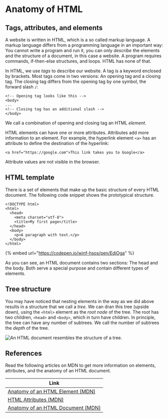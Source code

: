 # Anatomy of HTML

## Tags, attributes, and elements

A website is written in HTML, which is a so called markup language. A markup language differs from a programming language in an important way: You cannot write a program and run it, you can only _describe_ the elements and the structure of a document, in this case a website. A program requires commands, if-then-else structures, and loops. HTML has none of that.

In HTML, we use _tags_ to describe our website. A tag is a keyword enclosed by brackets. Most tags come in two versions: An opening tag and a closing tag. The closing tag differs from the opening tag by one symbol, the forward slash `/`:

```markup
<!-- Opening tag looks like this -->
<body>
...
<!-- Closing tag has an additional slash -->
</body>
```

We call a combination of opening and closing tag an HTML _element_.

HTML elements can have one or more attributes. Attributes add more information to an element. For example, the hyperlink element `<a>` has an attribute to define the destination of the hyperlink:

```markup
<a href="https://google.com">This link takes you to Google</a>
```

Attribute values are not visible in the browser.

## HTML template

There is a set of elements that make up the basic structure of every HTML document. The following code snippet shows the prototypical structure.

```markup
<!DOCTYPE html>
<html>
  <head>
    <meta charset="utf-8">
    <title>My first page</title>
  </head>
  <body>
    <p>A paragraph with text.</p>
  </body>
</html>
```

{% embed url="https://codepen.io/winf-hsos/pen/EdjOga" %}

As you can see, an HTML document contains two sections: The head and the body. Both serve a special purpose and contain different types of elements.

## Tree structure

You may have noticed that nesting elements in the way as we did above results in a structure that we call a _tree_. We can dran this tree (upside down), using the `<html>` element as the _root node_ of the tree. The root has two children, `<head>` and `<body>`, which in turn have children. In principle, the tree can have any number of subtrees. We call the number of subtrees the _depth_ of the tree.

![An HTML document resembles the structure of a tree.](../../../../.gitbook/assets/html\_tree.png)

## References

Read the following articles on MDN to get more information on elements, attributes, and the anatomy of an HTML document.

| Link                                                                                                                                                            |
| --------------------------------------------------------------------------------------------------------------------------------------------------------------- |
| [Anatomy of an HTML Element (MDN)](https://developer.mozilla.org/en-US/docs/Learn/HTML/Introduction\_to\_HTML/Getting\_started#Anatomy\_of\_an\_HTML\_element)  |
| [HTML Attributes (MDN)](https://developer.mozilla.org/en-US/docs/Learn/HTML/Introduction\_to\_HTML/Getting\_started#Attributes)                                 |
| [Anatomy of an HTML Document (MDN)](https://developer.mozilla.org/en-US/docs/Learn/HTML/Introduction\_to\_HTML/Getting\_started#Anatomy\_of\_a\_HTML\_document) |
